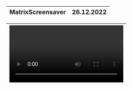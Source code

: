 | MatrixScreensaver | 26.12.2022
|---|---|

|![](https://user-images.githubusercontent.com/109308073/209540831-44d76209-abf0-42b3-a39c-961b475c3855.mp4)|
|---|

